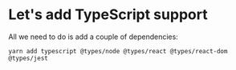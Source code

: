 # Let's add TypeScript support
All we need to do is add a couple of dependencies:
```shell
yarn add typescript @types/node @types/react @types/react-dom @types/jest
```